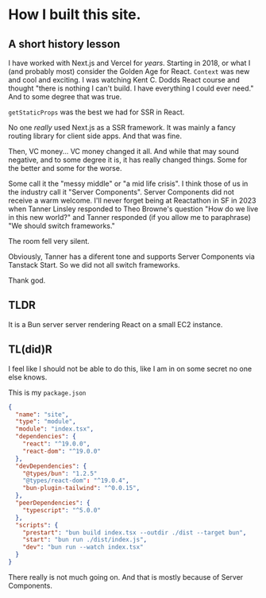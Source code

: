 # How I built this site.

## A short history lesson

I have worked with Next.js and Vercel for _years_. Starting in 2018, or what I (and probably most) consider the Golden Age for React. `Context`
was new and cool and exciting. I was watching Kent C. Dodds React course and thought "there is nothing I can't build.
I have everything I could ever need." And to some degree that was true.

`getStaticProps` was the best we had for SSR in React.

No one _really_ used Next.js as a SSR framework. It was mainly a fancy routing library for client side apps. And that was fine.

Then, VC money... VC money changed it all. And while that may sound negative, and to some degree it is, it has really changed things.
Some for the better and some for the worse.

Some call it the "messy middle" or "a mid life crisis". I think those of us in the industry call it "Server Components". Server Components
did not receive a warm welcome. I'll never forget being at Reactathon in SF in 2023 when Tanner Linsley responded to Theo Browne's question
"How do we live in this new world?" and Tanner responded (if you allow me to paraphrase) "We should switch frameworks."

The room fell very silent.

Obviously, Tanner has a diferent tone and supports Server Components via Tanstack Start. So we did not all switch frameworks.

Thank god.

## TLDR

It is a Bun server server rendering React on a small EC2 instance.

## TL(did)R

I feel like I should not be able to do this, like I am in on some secret no one else knows.

This is my `package.json`

```json
{
  "name": "site",
  "type": "module",
  "module": "index.tsx",
  "dependencies": {
    "react": "^19.0.0",
    "react-dom": "^19.0.0"
  },
  "devDependencies": {
    "@types/bun": "1.2.5"
    "@types/react-dom": "^19.0.4",
    "bun-plugin-tailwind": "^0.0.15",
  },
  "peerDependencies": {
    "typescript": "^5.0.0"
  },
  "scripts": {
    "prestart": "bun build index.tsx --outdir ./dist --target bun",
    "start": "bun run ./dist/index.js",
    "dev": "bun run --watch index.tsx"
  }
}
```

There really is not much going on. And that is mostly because of Server Components.
